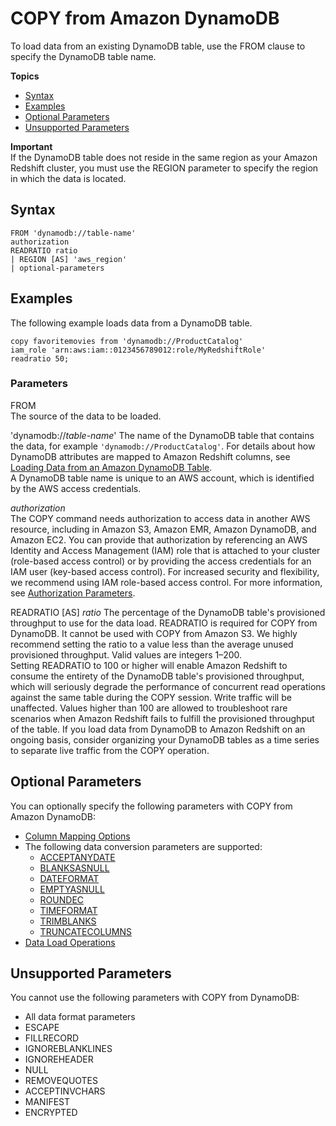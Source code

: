 # COPY from Amazon DynamoDB<a name="copy-parameters-data-source-dynamodb"></a>

To load data from an existing DynamoDB table, use the FROM clause to specify the DynamoDB table name\.

**Topics**
+ [Syntax](#copy-parameters-data-source-dynamodb-syntax)
+ [Examples](#copy-parameters-data-source-dynamodb-examples)
+ [Optional Parameters](#copy-parameters-data-source-dynamodb-optional-parms)
+ [Unsupported Parameters](#copy-parameters-data-source-dynamodb-unsupported-parms)

**Important**  
If the DynamoDB table does not reside in the same region as your Amazon Redshift cluster, you must use the REGION parameter to specify the region in which the data is located\. 

## Syntax<a name="copy-parameters-data-source-dynamodb-syntax"></a>

```
FROM 'dynamodb://table-name' 
authorization
READRATIO ratio
| REGION [AS] 'aws_region'  
| optional-parameters
```

## Examples<a name="copy-parameters-data-source-dynamodb-examples"></a>

The following example loads data from a DynamoDB table\. 

```
copy favoritemovies from 'dynamodb://ProductCatalog'
iam_role 'arn:aws:iam::0123456789012:role/MyRedshiftRole'
readratio 50;
```

### Parameters<a name="copy-parameters-data-source-dynamodb-parameters"></a>

FROM  
The source of the data to be loaded\. 

'dynamodb://*table\-name*'  <a name="copy-dynamodb"></a>
The name of the DynamoDB table that contains the data, for example `'dynamodb://ProductCatalog'`\. For details about how DynamoDB attributes are mapped to Amazon Redshift columns, see [Loading Data from an Amazon DynamoDB Table](t_Loading-data-from-dynamodb.md)\.  
A DynamoDB table name is unique to an AWS account, which is identified by the AWS access credentials\.

*authorization*  
The COPY command needs authorization to access data in another AWS resource, including in Amazon S3, Amazon EMR, Amazon DynamoDB, and Amazon EC2\. You can provide that authorization by referencing an AWS Identity and Access Management \(IAM\) role that is attached to your cluster \(role\-based access control\) or by providing the access credentials for an IAM user \(key\-based access control\)\. For increased security and flexibility, we recommend using IAM role\-based access control\. For more information, see [Authorization Parameters](copy-parameters-authorization.md)\.

READRATIO \[AS\] *ratio*  <a name="copy-readratio"></a>
The percentage of the DynamoDB table's provisioned throughput to use for the data load\. READRATIO is required for COPY from DynamoDB\. It cannot be used with COPY from Amazon S3\. We highly recommend setting the ratio to a value less than the average unused provisioned throughput\. Valid values are integers 1–200\.  
Setting READRATIO to 100 or higher will enable Amazon Redshift to consume the entirety of the DynamoDB table's provisioned throughput, which will seriously degrade the performance of concurrent read operations against the same table during the COPY session\. Write traffic will be unaffected\. Values higher than 100 are allowed to troubleshoot rare scenarios when Amazon Redshift fails to fulfill the provisioned throughput of the table\. If you load data from DynamoDB to Amazon Redshift on an ongoing basis, consider organizing your DynamoDB tables as a time series to separate live traffic from the COPY operation\.

## Optional Parameters<a name="copy-parameters-data-source-dynamodb-optional-parms"></a>

You can optionally specify the following parameters with COPY from Amazon DynamoDB: 
+ [Column Mapping Options](copy-parameters-column-mapping.md)
+ The following data conversion parameters are supported:
  + [ACCEPTANYDATE](copy-parameters-data-conversion.md#copy-acceptanydate) 
  + [BLANKSASNULL](copy-parameters-data-conversion.md#copy-blanksasnull) 
  + [DATEFORMAT](copy-parameters-data-conversion.md#copy-dateformat) 
  + [EMPTYASNULL](copy-parameters-data-conversion.md#copy-emptyasnull) 
  + [ROUNDEC](copy-parameters-data-conversion.md#copy-roundec) 
  + [TIMEFORMAT](copy-parameters-data-conversion.md#copy-timeformat) 
  + [TRIMBLANKS](copy-parameters-data-conversion.md#copy-trimblanks) 
  + [TRUNCATECOLUMNS](copy-parameters-data-conversion.md#copy-truncatecolumns) 
+ [ Data Load Operations](copy-parameters-data-load.md)

## Unsupported Parameters<a name="copy-parameters-data-source-dynamodb-unsupported-parms"></a>

You cannot use the following parameters with COPY from DynamoDB: 
+ All data format parameters
+ ESCAPE
+ FILLRECORD
+ IGNOREBLANKLINES
+ IGNOREHEADER
+ NULL
+ REMOVEQUOTES
+ ACCEPTINVCHARS
+ MANIFEST
+ ENCRYPTED